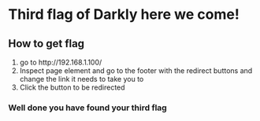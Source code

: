 <h1>Third flag of Darkly here we come!</h1>

<h2>How to get flag</h2>

<ol>

<li> go to http://192.168.1.100/ </li>
<li>Inspect page element and go to the footer with the redirect buttons and change the link it needs to take you to </li>
<li> Click the button to be redirected </li>

</ol>

<h3>Well done you have found your third flag</h3>